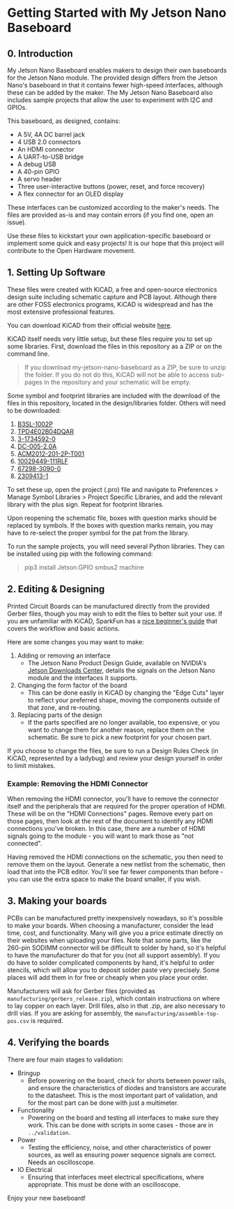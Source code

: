 # Getting Started with My Jetson Nano Baseboard

## 0. Introduction

My Jetson Nano Baseboard enables makers to design their own baseboards for the Jetson Nano module. The provided design differs from the Jetson Nano's baseboard in that it contains fewer high-speed interfaces, although these can be added by the maker. The My Jetson Nano Baseboard also includes sample projects that allow the user to experiment with I2C and GPIOs.

This baseboard, as designed, contains:

- A 5V, 4A DC barrel jack
- 4 USB 2.0 connectors
- An HDMI connector
- A UART-to-USB bridge
- A debug USB
- A 40-pin GPIO
- A servo header
- Three user-interactive buttons (power, reset, and force recovery)
- A flex connector for an OLED display

These interfaces can be customized according to the maker's needs. The files are provided as-is and may contain errors (if you find one, open an issue).

Use these files to kickstart your own application-specific baseboard or implement some quick and easy projects! It is our hope that this project will contribute to the Open Hardware movement.


## 1. Setting Up Software

These files were created with KiCAD, a free and open-source electronics design suite including schematic capture and PCB layout. Although there are other FOSS electronics programs, KiCAD is widespread and has the most extensive professional features.

You can download KiCAD from their official website [here](https://www.kicad.org/download/).

KiCAD itself needs very little setup, but these files require you to set up some libraries. First, download the files in this repository as a ZIP or on the command line. 

> If you download my-jetson-nano-baseboard as a ZIP, be sure to unzip the folder. If you do not do this, KiCAD will not be able to access sub-pages in the repository and your schematic will be empty.

Some symbol and footprint libraries are included with the download of the files in this repository, located in the design/libraries folder. Others will need to be downloaded:

1.	[B3SL-1002P](https://octopart.com/b3sl-1002p-omron-9515385)
1.	[TPD4E02B04DQAR](https://www.snapeda.com/parts/TPD4E02B04DQAR/Texas%20Instruments/view-part/)
1.	[3-1734592-0](https://www.te.com/usa-en/product-3-1734592-0.html)
1.	[DC-005-2.0A](https://www.snapeda.com/parts/DC-005/Best%20Inc./view-part/)
1.	[ACM2012-201-2P-T001](https://www.snapeda.com/parts/ACM2012-201-2P-T001/TDK/view-part/1217094/)
1.	[10029449-111RLF](https://octopart.com/10029449-111rlf-amphenol+icc+%2F+fci-90332945#CadModels)
1.	[67298-3090-0](https://octopart.com/67298-3090-molex-7124952#Specs)
1.	[2309413-1](https://www.te.com/usa-en/product-2309413-1.html)

To set these up, open the project (.pro) file and navigate to Preferences > Manage Symbol Libraries > Project Specific Libraries, and add the relevant library with the plus sign. Repeat for footprint libraries. 

Upon reopening the schematic file, boxes with question marks should be replaced by symbols. If the boxes with question marks remain, you may have to re-select the proper symbol for the pat from the library.

To run the sample projects, you will need several Python libraries. They can be installed using pip with the following command:

> pip3 install Jetson.GPIO smbus2 machine

## 2. Editing & Designing

Printed Circuit Boards can be manufactured directly from the provided Gerber files, though you may wish to edit the files to better suit your use. If you are unfamiliar with KiCAD, SparkFun has a [nice beginner's guide](https://learn.sparkfun.com/tutorials/beginners-guide-to-kicad) that covers the workflow and basic actions.

Here are some changes you may want to make:

1.	Adding or removing an interface
	- The Jetson Nano Product Design Guide, available on NVIDIA's [Jetson Downloads Center](https://developer.nvidia.com/embedded/downloads), details the signals on the Jetson Nano module and the interfaces it supports.
1.	Changing the form factor of the board
	- This can be done easily in KiCAD by changing the "Edge Cuts" layer to reflect your preferred shape, moving the components outside of that zone, and re-routing.
1.	Replacing parts of the design
	- If the parts specified are no longer available, too expensive, or you want to change them for another reason, replace them on the schematic. Be sure to pick a new footprint for your chosen part.

If you choose to change the files, be sure to run a Design Rules Check (in KiCAD, represented by a ladybug) and review your design yourself in order to limit mistakes.

### Example: Removing the HDMI Connector

When removing the HDMI connector, you'll have to remove the connector itself and the peripherals that are required for the proper operation of HDMI. These will be on the "HDMI Connections" pages. Remove every part on those pages, then look at the rest of the document to identify any HDMI connections you've broken. In this case, there are a number of HDMI signals going to the module - you will want to mark those as "not connected".

Having removed the HDMI connections on the schematic, you then need to remove them on the layout. Generate a new netlist from the schematic, then load that into the PCB editor. You'll see far fewer components than before - you can use the extra space to make the board smaller, if you wish.

## 3. Making your boards

PCBs can be manufactured pretty inexpensively nowadays, so it's possible to make your boards. When choosing a manufacturer, consider the lead time, cost, and functionality. Many will give you a price estimate directly on their websites when uploading your files. Note that some parts, like the 260-pin SODIMM connector will be difficult to solder by hand, so it's helpful to have the manufacturer do that for you (not all support assembly). If you do have to solder complicated components by hand, it's helpful to order stencils, which will allow you to deposit solder paste very precisely. Some places will add them in for free or cheaply when you place your order.

Manufacturers will ask for Gerber files (provided as `manufacturing/gerbers_release.zip`), which contain instructions on where to lay copper on each layer. Drill files, also in that .zip, are also necessary to drill vias. If you are asking for assembly, the `manufacturing/assemble-top-pos.csv` is required.

## 4. Verifying the boards

There are four main stages to validation:
* Bringup
	* Before powering on the board, check for shorts between power rails, and ensure the characteristics of diodes and transistors are accurate to the datasheet. This is the most important part of validation, and for the most part can be done with just a multimeter.
* Functionality
	* Powering on the board and testing all interfaces to make sure they work. This can be done with scripts in some cases - those are in `../validation`.
* Power
	* Testing the efficiency, noise, and other characteristics of power sources, as well as ensuring power sequence signals are correct. Needs an oscilloscope.
* IO Electrical
	* Ensuring that interfaces meet electrical specifications, where appropriate. This must be done with an oscilloscope.


Enjoy your new baseboard!
